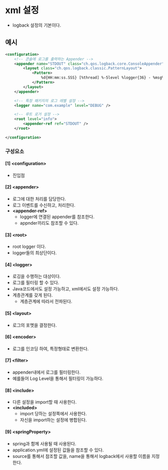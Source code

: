 # xml 설정
- logback 설정의 기본이다.


## 예시
```xml
<configuration>
    <!-- 콘솔에 로그를 출력하는 Appender -->
    <appender name="STDOUT" class="ch.qos.logback.core.ConsoleAppender">
        <layout class="ch.qos.logback.classic.PatternLayout">
            <Pattern>
                %d{HH:mm:ss.SSS} [%thread] %-5level %logger{36} - %msg%n
            </Pattern>
        </layout>
    </appender>

    <!-- 특정 패키지의 로그 레벨 설정 -->
    <logger name="com.example" level="DEBUG" />

    <!-- 루트 로거 설정 -->
    <root level="info">
        <appender-ref ref="STDOUT" />
    </root>

</configuration>
```

### 구성요소

#### [1] \<configuration>
- 진입점

#### [2] \<appender>
- 로그에 대한 처리를 담당한다.
- 로그 이벤트를 수신하고, 처리한다.
- **\<appender-ref>**
  - logger에 연결된 appender를 참조한다.
  - appnder끼리도 참조할 수 있다.

#### [3] \<root>
- root logger 이다.
- logger들의 최상단이다.

#### [4] \<logger>
- 로깅을 수행하는 대상이다.
- 로그를 필터링 할 수 있다.
- Java코드에서도 설정 가능하고, xml에서도 설정 가능하다.
- 계층관계를 갖게 된다.
  - 계층관계에 따라서 전파된다.

#### [5] \<layout>
- 로그의 포멧을 결정한다.

#### [6] \<encoder>
- 로그를 인코딩 하여, 특정형태로 변환한다.

#### [7] \<filter>
- appender내에서 로그를 필터링한다.
- 예를들어 Log Level을 통해서 필터링이 가능하다.

#### [8] \<include>
- 다른 설정을 import할 때 사용한다.
- **\<included>**
  - import 당하는 설정쪽에서 사용한다.
  - 자신을 import하는 설정에 병합된다.

#### [9] \<springProperty>
- spring과 함께 사용될 때 사용된다.
- application.yml에 설정된 값들을 참조할 수 있다.
- source를 통해서 참조할 값을, name을 통해서 logback에서 사용할 이름을 지정한다.
